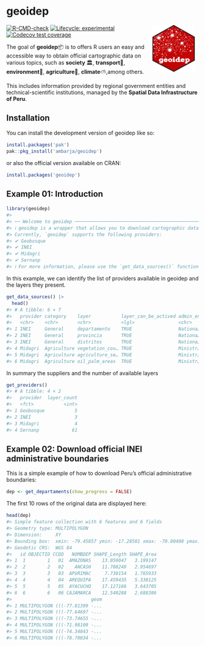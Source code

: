 
<!-- README.md is generated from README.Rmd. Please edit that file -->

# geoidep

<img src="man/figures/geoidep.svg" align="right" hspace="10" vspace="0" width="22%">

<!-- badges: start -->

[![R-CMD-check](https://github.com/ambarja/geoidep/actions/workflows/R-CMD-check.yaml/badge.svg)](https://github.com/ambarja/geoidep/actions/workflows/R-CMD-check.yaml)
[![Lifecycle:
experimental](https://img.shields.io/badge/lifecycle-experimental-orange.svg)](https://lifecycle.r-lib.org/articles/stages.html#experimental)
[![Codecov test
coverage](https://codecov.io/gh/ambarja/geoidep/graph/badge.svg)](https://app.codecov.io/gh/ambarja/geoidep)
<!-- badges: end -->

The goal of **geoidep**📦 is to offers R users an easy and accessible
way to obtain official cartographic data on various topics, such as
**society** 🏛️, **transport**🚗, **environment**🌱, **agriculture**🌾,
**climate**⛅️,among others.

This includes information provided by regional government entities and
technical-scientific institutions, managed by the **Spatial Data
Infrastructure of Peru**.

## Installation

You can install the development version of geoidep like so:

``` r
install.packages('pak')
pak::pkg_install('ambarja/geoidep')
```

or also the official version available on CRAN:

``` r
install.packages('geoidep')
```

## Example 01: Introduction

``` r
library(geoidep)
#> 
#> ── Welcome to geoidep ──────────────────────────────────────────────────────────
#> ℹ geoidep is a wrapper that allows you to download cartographic data for Peru from R.
#> Currently, `geoidep` supports the following providers:
#> ✔ Geobosque
#> ✔ INEI
#> ✔ Midagri
#> ✔ Sernanp
#> ℹ For more information, please use the `get_data_sources()` function.
```

In this example, we can identify the list of providers available in
geoidep and the layers they present.

``` r
get_data_sources() |> 
  head()
#> # A tibble: 6 × 7
#>   provider category    layer           layer_can_be_actived admin_en year  link 
#>   <chr>    <chr>       <chr>           <lgl>                <chr>    <chr> <chr>
#> 1 INEI     General     departamento    TRUE                 Nationa… 2019  http…
#> 2 INEI     General     provincia       TRUE                 Nationa… 2019  http…
#> 3 INEI     General     distritos       TRUE                 Nationa… 2019  http…
#> 4 Midagri  Agriculture vegetation_cov… TRUE                 Ministr… 2018  http…
#> 5 Midagri  Agriculture agriculture_se… TRUE                 Ministr… 2024  http…
#> 6 Midagri  Agriculture oil_palm_areas  TRUE                 Ministr… 2016… http…
```

In summary the suppliers and the number of available layers

``` r
get_providers() 
#> # A tibble: 4 × 2
#>   provider  layer_count
#>   <fct>           <int>
#> 1 Geobosque           5
#> 2 INEI                3
#> 3 Midagri             4
#> 4 Sernanp            61
```

## Example 02: Download official INEI administrative boundaries

This is a simple example of how to download Peru’s official
administrative boundaries:

``` r
dep <- get_departaments(show_progress = FALSE)
```

The first 10 rows of the original data are displayed here:

``` r
head(dep)
#> Simple feature collection with 6 features and 6 fields
#> Geometry type: MULTIPOLYGON
#> Dimension:     XY
#> Bounding box:  xmin: -79.45857 ymin: -17.28501 xmax: -70.80408 ymax: -2.986125
#> Geodetic CRS:  WGS 84
#>   id OBJECTID CCDD   NOMBDEP SHAPE_Length SHAPE_Area
#> 1  1        1   01  AMAZONAS    13.059047   3.199147
#> 2  2        2   02    ANCASH    11.788249   2.954697
#> 3  3        3   03  APURIMAC     7.730154   1.765933
#> 4  4        4   04  AREQUIPA    17.459435   5.330125
#> 5  5        5   05  AYACUCHO    17.127166   3.643705
#> 6  6        6   06 CAJAMARCA    12.540288   2.688386
#>                             geom
#> 1 MULTIPOLYGON (((-77.81399 -...
#> 2 MULTIPOLYGON (((-77.64697 -...
#> 3 MULTIPOLYGON (((-73.74655 -...
#> 4 MULTIPOLYGON (((-71.98109 -...
#> 5 MULTIPOLYGON (((-74.34843 -...
#> 6 MULTIPOLYGON (((-78.70034 -...
```
